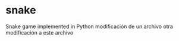 # snake
Snake game implemented in Python
modificación de un archivo
otra modificación a este archivo
